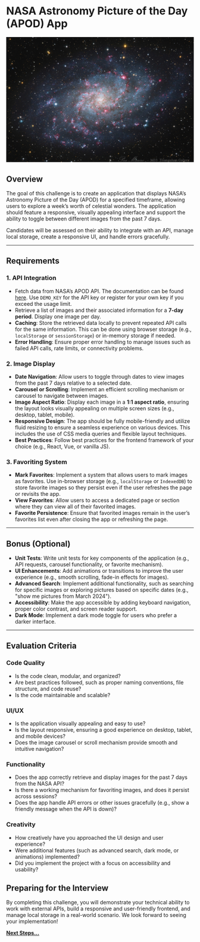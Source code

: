# NASA Astronomy Picture of the Day (APOD) App

![Astronomy Picture of the Day for 1/30/25](M33_1024.jpg)

## Overview

The goal of this challenge is to create an application that displays NASA’s Astronomy Picture of the Day (APOD) for a specified timeframe, allowing users to explore a week’s worth of celestial wonders. The application should feature a responsive, visually appealing interface and support the ability to toggle between different images from the past 7 days.

Candidates will be assessed on their ability to integrate with an API, manage local storage, create a responsive UI, and handle errors gracefully.

---

## Requirements

### 1. **API Integration**

- Fetch data from NASA’s APOD API. The documentation can be found [here](https://api.nasa.gov/). Use `DEMO_KEY` for the API key or register for your own key if you exceed the usage limit.
- Retrieve a list of images and their associated information for a **7-day period**. Display one image per day.
- **Caching**: Store the retrieved data locally to prevent repeated API calls for the same information. This can be done using browser storage (e.g., `localStorage` or `sessionStorage`) or in-memory storage if needed.
- **Error Handling**: Ensure proper error handling to manage issues such as failed API calls, rate limits, or connectivity problems.

### 2. **Image Display**

- **Date Navigation**: Allow users to toggle through dates to view images from the past 7 days relative to a selected date.
- **Carousel or Scrolling**: Implement an efficient scrolling mechanism or carousel to navigate between images.
- **Image Aspect Ratio**: Display each image in a **1:1 aspect ratio**, ensuring the layout looks visually appealing on multiple screen sizes (e.g., desktop, tablet, mobile).
- **Responsive Design**: The app should be fully mobile-friendly and utilize fluid resizing to ensure a seamless experience on various devices. This includes the use of CSS media queries and flexible layout techniques.
- **Best Practices**: Follow best practices for the frontend framework of your choice (e.g., React, Vue, or vanilla JS).

### 3. **Favoriting System**

- **Mark Favorites**: Implement a system that allows users to mark images as favorites. Use in-browser storage (e.g., `localStorage` or `IndexedDB`) to store favorite images so they persist even if the user refreshes the page or revisits the app.
- **View Favorites**: Allow users to access a dedicated page or section where they can view all of their favorited images.
- **Favorite Persistence**: Ensure that favorited images remain in the user’s favorites list even after closing the app or refreshing the page.

---

## Bonus (Optional)

- **Unit Tests**: Write unit tests for key components of the application (e.g., API requests, carousel functionality, or favorite mechanism).
- **UI Enhancements**: Add animations or transitions to improve the user experience (e.g., smooth scrolling, fade-in effects for images).
- **Advanced Search**: Implement additional functionality, such as searching for specific images or exploring pictures based on specific dates (e.g., "show me pictures from March 2024").
- **Accessibility**: Make the app accessible by adding keyboard navigation, proper color contrast, and screen reader support.
- **Dark Mode**: Implement a dark mode toggle for users who prefer a darker interface.

---

## Evaluation Criteria

### Code Quality

- Is the code clean, modular, and organized?
- Are best practices followed, such as proper naming conventions, file structure, and code reuse?
- Is the code maintainable and scalable?

### UI/UX

- Is the application visually appealing and easy to use?
- Is the layout responsive, ensuring a good experience on desktop, tablet, and mobile devices?
- Does the image carousel or scroll mechanism provide smooth and intuitive navigation?

### Functionality

- Does the app correctly retrieve and display images for the past 7 days from the NASA API?
- Is there a working mechanism for favoriting images, and does it persist across sessions?
- Does the app handle API errors or other issues gracefully (e.g., show a friendly message when the API is down)?

### Creativity

- How creatively have you approached the UI design and user experience?
- Were additional features (such as advanced search, dark mode, or animations) implemented?
- Did you implement the project with a focus on accessibility and usability?

## Preparing for the Interview

By completing this challenge, you will demonstrate your technical ability to work with external APIs, build a responsive and user-friendly frontend, and manage local storage in a real-world scenario. We look forward to seeing your implementation!

**[Next Steps...](../../next-steps-real-time.md)**
